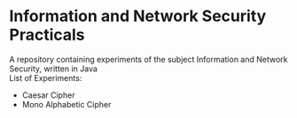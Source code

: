# Information and Network Security Practicals
A repository containing experiments of the subject Information and Network Security, written in Java  
List of Experiments:  
- Caesar Cipher
- Mono Alphabetic Cipher